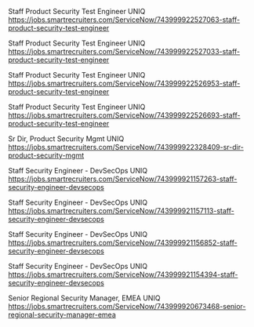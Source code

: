 Staff Product Security Test Engineer UNIQ https://jobs.smartrecruiters.com/ServiceNow/743999922527063-staff-product-security-test-engineer

Staff Product Security Test Engineer UNIQ https://jobs.smartrecruiters.com/ServiceNow/743999922527033-staff-product-security-test-engineer

Staff Product Security Test Engineer UNIQ https://jobs.smartrecruiters.com/ServiceNow/743999922526953-staff-product-security-test-engineer

Staff Product Security Test Engineer UNIQ https://jobs.smartrecruiters.com/ServiceNow/743999922526693-staff-product-security-test-engineer

Sr Dir, Product Security Mgmt UNIQ https://jobs.smartrecruiters.com/ServiceNow/743999922328409-sr-dir-product-security-mgmt

Staff Security Engineer - DevSecOps UNIQ https://jobs.smartrecruiters.com/ServiceNow/743999921157263-staff-security-engineer-devsecops

Staff Security Engineer - DevSecOps UNIQ https://jobs.smartrecruiters.com/ServiceNow/743999921157113-staff-security-engineer-devsecops

Staff Security Engineer - DevSecOps UNIQ https://jobs.smartrecruiters.com/ServiceNow/743999921156852-staff-security-engineer-devsecops

Staff Security Engineer - DevSecOps UNIQ https://jobs.smartrecruiters.com/ServiceNow/743999921154394-staff-security-engineer-devsecops

Senior Regional Security Manager, EMEA UNIQ https://jobs.smartrecruiters.com/ServiceNow/743999920673468-senior-regional-security-manager-emea

